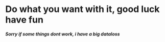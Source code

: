# Do what you want with it, good luck have fun
##### Sorry if some things dont work, i have a big dataloss
